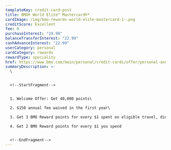```yaml
---
templateKey: credit-card-post
title: BMO® World Elite™ Mastercard®*
cardImage: /img/bmo-rewards-world-elite-mastercard-1-.png
creditScore: Excellent
fee: 0
purchaseInterest: "19.99"
balanceTransferInterest: "22.99"
cashAdvanceInterest: "22.99"
userCategory: personal
cardCategory: rewards
rewardType: speciality
href: https://www.bmo.com/main/personal/credit-cards/offer/personal-and-business-rewards/
summaryDescription: >-
  \


  <!--StartFragment-->


  1. Welcome Offer: Get 40,000 points\

  2. $150 annual fee waived in the first year\

  3. Get 3 BMO Reward points for every $1 spent on eligible travel, dining and entertainment purchases\

  4. Get 2 BMO Reward points for every $1 you spend


  <!--EndFragment-->
---
```

